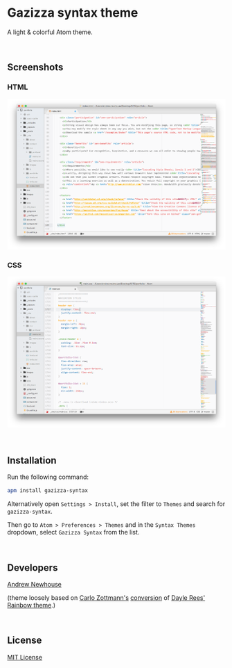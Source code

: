 # Gazizza syntax theme

A light &amp; colorful Atom theme.

<br/>

## Screenshots

### HTML

![HTML screenshot](https://raw.githubusercontent.com/logoandrew/gazizza-syntax/master/gazizza-html-ss.png)

### CSS

![CSS screenshot](https://raw.githubusercontent.com/logoandrew/gazizza-syntax/master/gazizza-css-ss.png)

<br/>

## Installation

Run the following command:

```sh
apm install gazizza-syntax
```

Alternatively open `Settings > Install`, set the filter to `Themes` and search for `gazizza-syntax`.

Then go to `Atom > Preferences > Themes` and in the `Syntax Themes` dropdown, select `Gazizza Syntax` from the list.

<br/>

## Developers

[Andrew Newhouse](https://github.com/logoandrew)

(theme loosely based on [Carlo Zottmann's](https://github.com/carlo) [conversion](https://github.com/carlo/rainbow-theme) of [Dayle Rees'](https://github.com/daylerees) [Rainbow theme](https://github.com/daylerees/colour-schemes/tree/master/sublime).)

<br/>

## License

[MIT License](http://opensource.org/licenses/MIT)
